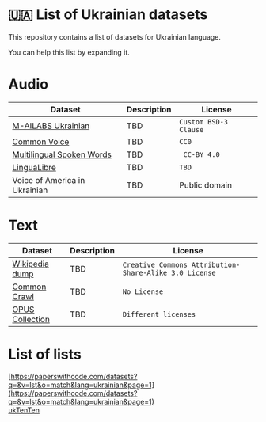 # 🇺🇦 List of Ukrainian datasets

This repository contains a list of datasets for Ukrainian language.

You can help this list by expanding it.

# Audio


| Dataset  | Description | License |
| ------------- | ------------- | --------------- |
| [M-AILABS Ukrainian](https://www.caito.de/2019/01/the-m-ailabs-speech-dataset/) | TBD  | `Custom BSD-3 Clause` |
| [Common Voice](https://commonvoice.mozilla.org/uk/datasets)  | TBD  | `CC0` |
| [Multilingual Spoken Words](https://mlcommons.org/en/multilingual-spoken-words/) | TBD | ` CC-BY 4.0` |
| [LinguaLibre](https://lingualibre.org/datasets/Q43-ukr-Ukrainian.zip) | TBD | `TBD` |
| Voice of America in Ukrainian | TBD | Public domain |

# Text

| Dataset  | Description | License |
| ------------- | ------------- | --------------- |
| [Wikipedia dump](https://dumps.wikimedia.org/) | TBD | `Creative Commons Attribution-Share-Alike 3.0 License` |
| [Common Crawl](https://data.statmt.org/cc-100/) | TBD | `No License` |
| [OPUS Collection](https://opus.nlpl.eu/index.php) | TBD | `Different licenses` |

# List of lists

[https://paperswithcode.com/datasets?q=&v=lst&o=match&lang=ukrainian&page=1](https://paperswithcode.com/datasets?q=&v=lst&o=match&lang=ukrainian&page=1)  
[ukTenTen](https://www.sketchengine.eu/uktenten-ukrainian-corpus/)
